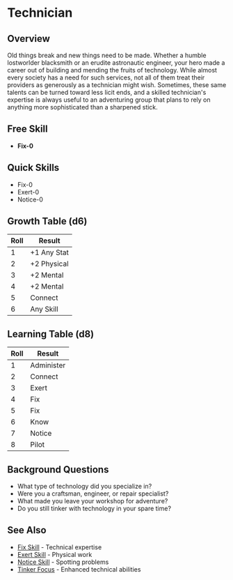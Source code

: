 # Technician

## Overview
Old things break and new things need to be made. Whether a humble lostworlder blacksmith or an erudite astronautic engineer, your hero made a career out of building and mending the fruits of technology. While almost every society has a need for such services, not all of them treat their providers as generously as a technician might wish. Sometimes, these same talents can be turned toward less licit ends, and a skilled technician's expertise is always useful to an adventuring group that plans to rely on anything more sophisticated than a sharpened stick.

## Free Skill
- **Fix-0**

## Quick Skills
- Fix-0
- Exert-0
- Notice-0

## Growth Table (d6)
| Roll | Result |
|------|--------|
| 1 | +1 Any Stat |
| 2 | +2 Physical |
| 3 | +2 Mental |
| 4 | +2 Mental |
| 5 | Connect |
| 6 | Any Skill |

## Learning Table (d8)
| Roll | Result |
|------|--------|
| 1 | Administer |
| 2 | Connect |
| 3 | Exert |
| 4 | Fix |
| 5 | Fix |
| 6 | Know |
| 7 | Notice |
| 8 | Pilot |

## Background Questions
- What type of technology did you specialize in?
- Were you a craftsman, engineer, or repair specialist?
- What made you leave your workshop for adventure?
- Do you still tinker with technology in your spare time?

## See Also
- [Fix Skill](../skills/fix.md) - Technical expertise
- [Exert Skill](../skills/exert.md) - Physical work
- [Notice Skill](../skills/notice.md) - Spotting problems
- [Tinker Focus](../foci/non-combat/tinker.md) - Enhanced technical abilities